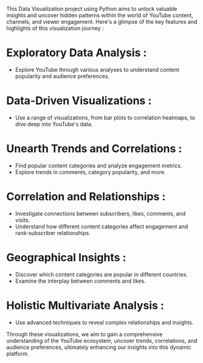 This Data Visualization project using Python aims to unlock valuable insights and uncover hidden patterns within the world of YouTube content, channels, and viewer engagement. Here's a glimpse of the key features and highlights of this visualization journey :

# 	Exploratory Data Analysis :
- Explore YouTube through various analyses to understand content popularity and audience preferences.

# 	Data-Driven Visualizations : 
- Use a range of visualizations, from bar plots to correlation heatmaps, to dive deep into YouTube's data.

# 	Unearth Trends and Correlations : 
- Find popular content categories and analyze engagement metrics.
- Explore trends in comments, category popularity, and more.

# 	Correlation and Relationships : 
- Investigate connections between subscribers, likes, comments, and visits.
- Understand how different content categories affect engagement and rank-subscriber relationships.

# 	Geographical Insights : 
- Discover which content categories are popular in different countries.
- Examine the interplay between comments and likes.

# 	Holistic Multivariate Analysis : 
- Use advanced techniques to reveal complex relationships and insights.

Through these visualizations, we aim to gain a comprehensive understanding of the YouTube ecosystem, uncover trends, correlations, and audience preferences, ultimately enhancing our insights into this dynamic platform.
